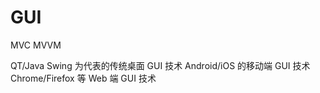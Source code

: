 # GUI

MVC
MVVM

QT/Java Swing 为代表的传统桌面 GUI 技术
Android/iOS 的移动端 GUI 技术
Chrome/Firefox 等 Web 端 GUI 技术

